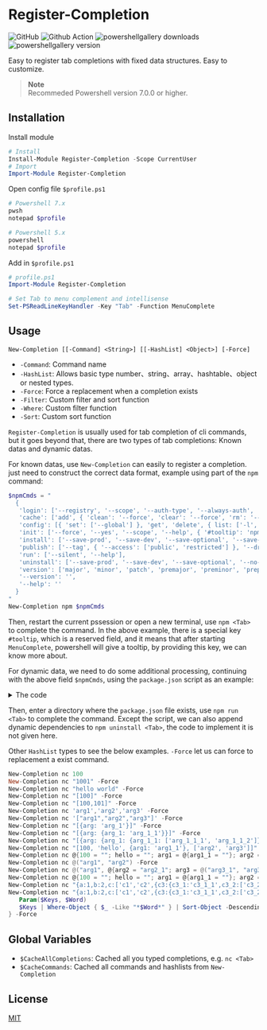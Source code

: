 # Register-Completion

![GitHub](https://img.shields.io/github/license/aliuq/Register-Completion)
![Github Action](https://img.shields.io/github/workflow/status/aliuq/Register-Completion/CI)
![powershellgallery downloads](https://img.shields.io/powershellgallery/dt/Register-Completion)
![powershellgallery version](https://img.shields.io/powershellgallery/v/Register-Completion?include_prereleases)

Easy to register tab completions with fixed data structures. Easy to customize.

> **Note**  
> Recommeded Powershell version 7.0.0 or higher.

## Installation

Install module

```Powershell
# Install
Install-Module Register-Completion -Scope CurrentUser
# Import
Import-Module Register-Completion
```

Open config file `$profile.ps1`

```Powershell
# Powershell 7.x
pwsh
notepad $profile

# Powershell 5.x
powershell
notepad $profile
```

Add in `$profile.ps1`

```Powershell
# profile.ps1
Import-Module Register-Completion

# Set Tab to menu complement and intellisense
Set-PSReadLineKeyHandler -Key "Tab" -Function MenuComplete
```

## Usage

`New-Completion [[-Command] <String>] [[-HashList] <Object>] [-Force]`

+ `-Command`: Command name
+ `-HashList`: Allows basic type number、string、array、hashtable、object or nested types.
+ `-Force`: Force a replacement when a completion exists
+ `-Filter`: Custom filter and sort function
+ `-Where`: Custom filter function
+ `-Sort`: Custom sort function

`Register-Completion` is usually used for tab completion of cli commands, but it goes beyond that, there are two types of tab completions: Known datas and dynamic datas.

For known datas, use `New-Completion` can easily to register a completion. just need to construct the correct data format, example using part of the `npm` command:

```Powershell
$npmCmds = "
  {
   'login': ['--registry', '--scope', '--auth-type', '--always-auth', '--help'],
   'cache': ['add', { 'clean': '--force', 'clear': '--force', 'rm': '--force' }, 'verify', '--help'],
   'config': [{ 'set': ['--global'] }, 'get', 'delete', { list: ['-l', '--json'] }, 'edit', '--help'],
   'init': ['--force', '--yes', '--scope', '--help', { '#tooltip': 'npm init <@scope> (same as ``npx <@scope>/create``) `nnpm init [<@scope>/]<name> (same as ``npx [<@scope>/]create-<name>``)' }],
   'install': ['--save-prod', '--save-dev', '--save-optional', '--save-exact', '--no-save', '--help'],
   'publish': ['--tag', { '--access': ['public', 'restricted'] }, '--dry-run', '--otp', '--help'],
   'run': ['--silent', '--help'],
   'uninstall': ['--save-prod', '--save-dev', '--save-optional', '--no-save', '--help'],
   'version': ['major', 'minor', 'patch', 'premajor', 'preminor', 'prepatch', 'prerelease', '--preid', 'from-git', '--help'],
   '--version': '',
   '--help': ''
  }
"
New-Completion npm $npmCmds
```

Then, restart the current pssession or open a new terminal, use `npm <Tab>` to complete the command. In the above example, there is a special key `#tooltip`, which is a reserved field, and it means that after starting `MenuComplete`, powershell will give a tooltip, by providing this key, we can know more about.

For dynamic data, we need to do some additional processing, continuing with the above field `$npmCmds`, using the `package.json` script as an example:

<details>
<summary>The code</summary>

```Powershell
Register-ArgumentCompleter -Native -CommandName npm -ScriptBlock {
   param($wordToComplete, $commandAst, $cursorPosition)
   [Console]::InputEncoding = [Console]::OutputEncoding = $OutputEncoding = [System.Text.Utf8Encoding]::new()
   # If provided input string data, and needed to edit it,
   # use `ConvertTo-Hash` to convert the string data to a hash table 
   $commands = ConvertTo-Hash $npmCmds
   # Remove the cache of the same completion key, because if exists, it will not be dynamic updated.
   Remove-Completion "npm.run"
   # Get package.json script content and append the script to the hashtable
   if (Test-Path "$pwd\package.json") {
      $scripts = (Get-Content "$pwd\package.json" | ConvertFrom-JSON).scripts
      if ($null -ne $scripts) {
         $scriptNames = $scripts | Get-Member -MemberType NoteProperty | Select-Object -ExpandProperty Name
         $scriptNames | ForEach-Object {
            # Add script name to the completion key, the script command to the completion tooltip
            $commands.run[$_] = @{ '#tooltip' = $scripts.$_ }
         }
      }
   }
   # According to the $wordToComplete、$commandAst、$commands, get the avaliable completion data
   # See more at https://github.com/aliuq/Register-Completion/blob/master/src/Completion.ps1#L303
   Get-CompletionKeys $wordToComplete $commandAst $commands | ForEach-Object {
      $key = $_.Key
      $value = $_.Value
      $tooltip = $key
      
      if ($value) {
         $value.GetEnumerator() | ForEach-Object {
            $lowerKey = $_.Key.ToString().ToLower()
            if ($lowerKey -eq '#tooltip') {
               $tooltip = $_.Value
            }
         }
      }
      
      [System.Management.Automation.CompletionResult]::new($key, $key, "ParameterValue", $tooltip)
   }
}
```

</details>

Then, enter a directory where the `package.json` file exists, use `npm run <Tab>` to complete the command. Except the script, we can also append dynamic dependencies to `npm uninstall <Tab>`, the code to implement it is not given here.

Other `HashList` types to see the below examples. `-Force` let us can force to replacement a exist command.

```Powershell
New-Completion nc 100
New-Completion nc "1001" -Force
New-Completion nc "hello world" -Force
New-Completion nc "[100]" -Force
New-Completion nc "[100,101]" -Force
New-Completion nc 'arg1','arg2','arg3' -Force
New-Completion nc '["arg1","arg2","arg3"]' -Force
New-Completion nc "[{arg: 'arg_1'}]" -Force
New-Completion nc "[{arg: {arg_1: 'arg_1_1'}}]" -Force
New-Completion nc "[{arg: {arg_1: {arg_1_1: ['arg_1_1_1', 'arg_1_1_2']}}}]" -Force
New-Completion nc "[100, 'hello', {arg1: 'arg1_1'}, ['arg2', 'arg3']]" -Force
New-Completion nc @{100 = ""; hello = ""; arg1 = @{arg1_1 = ""}; arg2 = ""; arg3 = ""} -Force
New-Completion nc @("arg1", "arg2") -Force
New-Completion nc @("arg1", @{arg2 = "arg2_1"; arg3 = @("arg3_1", "arg3_2")}) -Force
New-Completion nc @{100 = ""; hello = ""; arg1 = @{arg1_1 = ""}; arg2 = ""; arg3 = @("arg3_1", "arg3_2")} -Force
New-Completion nc "{a:1,b:2,c:['c1','c2',{c3:{c3_1:'c3_1_1',c3_2:['c3_2_1','c3_2_2']}}]}" -Force
New-Completion nc "{a:1,b:2,c:['c1','c2',{c3:{c3_1:'c3_1_1',c3_2:['c3_2_1','c3_2_2']}}]}" -filter {
   Param($Keys, $Word)
   $Keys | Where-Object { $_ -Like "*$Word*" } | Sort-Object -Descending
} -Force
```

## Global Variables

+ `$CacheAllCompletions`: Cached all you typed completions, e.g. `nc <Tab>`
+ `$CacheCommands`: Cached all commands and hashlists from `New-Completion`

## License

[MIT](.\LICENSE)
